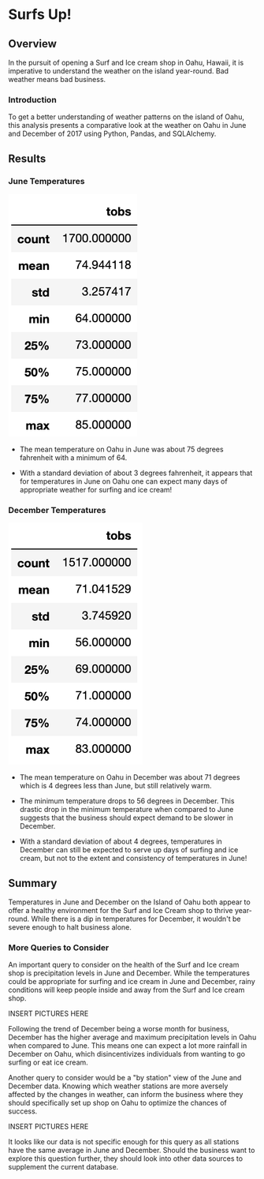 # Surfs Up!

## Overview 
In the pursuit of opening a Surf and Ice cream shop in Oahu, Hawaii, it is imperative to understand the weather on the island year-round. Bad weather means bad business.

### Introduction 
To get a better understanding of weather patterns on the island of Oahu, this analysis presents a comparative look at the weather on Oahu in June and December of 2017 using Python, Pandas, and SQLAlchemy.

## Results

### June Temperatures

![image](https://github.com/juberr/surfs-up/blob/main/Resources/June.png?raw=true)

* The mean temperature on Oahu in June was about 75 degrees fahrenheit with a minimum of 64. 

* With a standard deviation of about 3 degrees fahrenheit, it appears that for temperatures in June on Oahu one can expect many days of appropriate weather for surfing and ice cream!


### December Temperatures

![image](https://github.com/juberr/surfs-up/blob/main/Resources/Dec.png?raw=true)

* The mean temperature on Oahu in December was about 71 degrees which is 4 degrees less than June, but still relatively warm.

*  The minimum temperature drops to 56 degrees in December. This drastic drop in the minimum temperature when compared to June suggests that the business should expect demand to be slower in December.

* With a standard deviation of about 4 degrees, temperatures in December can still be expected to serve up days of surfing and ice cream, but not to the extent and consistency of temperatures in June! 

## Summary 

Temperatures in June and December  on the Island of Oahu both appear to offer a healthy environment for the Surf and Ice Cream shop to thrive year-round. While there is a dip in temperatures for December, it wouldn't be severe enough to halt business alone. 

### More Queries to Consider

An important query to consider on the health of the Surf and Ice cream shop is precipitation levels in June and December. While the temperatures could be appropriate for surfing and ice cream in June and December, rainy conditions will keep people inside and away from the Surf and Ice cream shop.

INSERT PICTURES HERE

Following the trend of December being a worse month for business, December has the higher average and maximum precipitation levels in Oahu when compared to June. This means one can expect a lot more rainfall in December on Oahu, which disincentivizes individuals from wanting to go surfing or eat ice cream.


Another query to consider would be a "by station" view of the June and December data. Knowing which weather stations are more aversely affected by the changes in weather, can inform the business where they should specifically set up shop on Oahu to optimize the chances of success.

INSERT PICTURES HERE

It looks like our data is not specific enough for this query as all stations have the same average in June and December. Should the business want to explore this question further, they should look into other data sources to supplement the current database.

